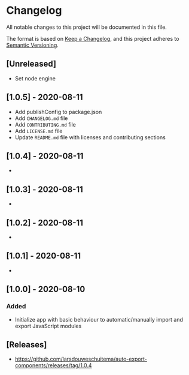 # Changelog

All notable changes to this project will be documented in this file.

The format is based on [Keep a Changelog](https://keepachangelog.com/en/1.0.0/),
and this project adheres to [Semantic Versioning](https://semver.org/spec/v2.0.0.html).

## [Unreleased]
- Set node engine

## [1.0.5] - 2020-08-11
- Add publishConfig to package.json
- Add `CHANGELOG.md` file
- Add `CONTRIBUTING.md` file
- Add `LICENSE.md` file
- Update `README.md` file with licenses and contributing sections

## [1.0.4] - 2020-08-11
- 

## [1.0.3] - 2020-08-11
- 

## [1.0.2] - 2020-08-11
- 

## [1.0.1] - 2020-08-11
- 

## [1.0.0] - 2020-08-10

### Added

- Initialize app with basic behaviour to automatic/manually import and export JavaScript modules

## [Releases]
- https://github.com/larsdouweschuitema/auto-export-components/releases/tag/1.0.4